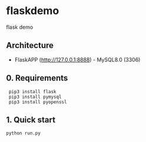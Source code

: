 # flaskdemo
flask demo

## Architecture
 - FlaskAPP (http://127.0.0.1:8888) - MySQL8.0 (3306)

## 0. Requirements
~~~
 pip3 install flask 
 pip3 install pymysql
 pip3 install pyopenssl
~~~


## 1. Quick start
~~~
python run.py
~~~

